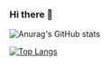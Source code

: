 ### Hi there 👋

<!--
**hanacurk/hanacurk** is a ✨ _special_ ✨ repository because its `README.md` (this file) appears on your GitHub profile.

Here are some ideas to get you started:

- 🔭 I’m currently working on ...
- 🌱 I’m currently learning ...
- 👯 I’m looking to collaborate on ...
- 🤔 I’m looking for help with ...
- 💬 Ask me about ...
- 📫 How to reach me: ...
- 😄 Pronouns: ...
- ⚡ Fun fact: ...

github-readme-stats-lyart-eight.vercel.app


-->

![Anurag's GitHub stats](https://github-readme-stats-lyart-eight.vercel.app/api?username=hanacurk&count_private=true)


[![Top Langs](https://github-readme-stats-brown-eight.vercel.app/api/top-langs/?username=hanacurk&count_private=true)](https://github.com/hanacurk/github-readme-stats)
